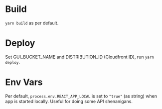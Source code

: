 # Build
`yarn build` as per default.

# Deploy
Set GUI_BUCKET_NAME and DISTRIBUTION_ID (Cloudfront ID), run `yarn deploy`.

# Env Vars
Per default, `process.env.REACT_APP_LOCAL` is set to `"true"` (as string) when app is started locally.
Useful for doing some API shenanigans.
